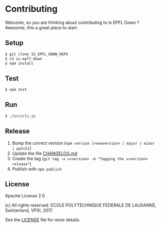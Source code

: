Contributing
============

Welcome, so you are thinking about contributing to Is EPFL Down ?
Awesome, this a great place to start.

Setup
-----

```bash
$ git clone IS_EPFL_DOWN_REPO
$ cd is-epfl-down
$ npm install
```

Test
----

```bash
$ npm test
```

Run
---

```bash
$ ./src/cli.js
```

Release
-------

  1. Bump the correct version (``npm version [<newversion> | major | minor | patch]``)
  2. Update the file [CHANGELOG.md](CHANGELOG.md)
  3. Create the tag (``git tag -a v<version> -m "Tagging the v<version> release"``)
  4. Publish with ``npm publish``

License
-------

Apache License 2.0

(c) All rights reserved. ECOLE POLYTECHNIQUE FEDERALE DE LAUSANNE, Switzerland, VPSI, 2017.

See the [LICENSE](LICENSE) file for more details.
